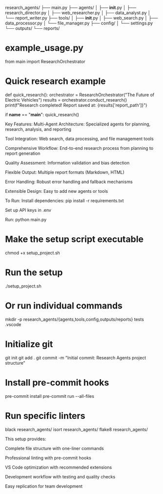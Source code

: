 research_agents/
├── main.py
├── agents/
│   ├── __init__.py
│   ├── research_director.py
│   ├── web_researcher.py
│   ├── data_analyst.py
│   └── report_writer.py
├── tools/
│   ├── __init__.py
│   ├── web_search.py
│   ├── data_processor.py
│   └── file_manager.py
├── config/
│   └── settings.py
└── outputs/
    └── reports/


# example_usage.py
from main import ResearchOrchestrator

# Quick research example
def quick_research():
    orchestrator = ResearchOrchestrator("The Future of Electric Vehicles")
    results = orchestrator.conduct_research()
    print(f"Research completed! Report saved at: {results['report_path']}")

if __name__ == "__main__":
    quick_research()


Key Features:
Multi-Agent Architecture: Specialized agents for planning, research, analysis, and reporting

Tool Integration: Web search, data processing, and file management tools

Comprehensive Workflow: End-to-end research process from planning to report generation

Quality Assessment: Information validation and bias detection

Flexible Output: Multiple report formats (Markdown, HTML)

Error Handling: Robust error handling and fallback mechanisms

Extensible Design: Easy to add new agents or tools

To Run:
Install dependencies: pip install -r requirements.txt

Set up API keys in .env

Run: python main.py


# Make the setup script executable
chmod +x setup_project.sh

# Run the setup
./setup_project.sh

# Or run individual commands
mkdir -p research_agents/{agents,tools,config,outputs/reports} tests .vscode

# Initialize git
git init
git add .
git commit -m "Initial commit: Research Agents project structure"

# Install pre-commit hooks
pre-commit install
pre-commit run --all-files

# Run specific linters
black research_agents/
isort research_agents/
flake8 research_agents/


This setup provides:

Complete file structure with one-liner commands

Professional linting with pre-commit hooks

VS Code optimization with recommended extensions

Development workflow with testing and quality checks

Easy replication for team development
